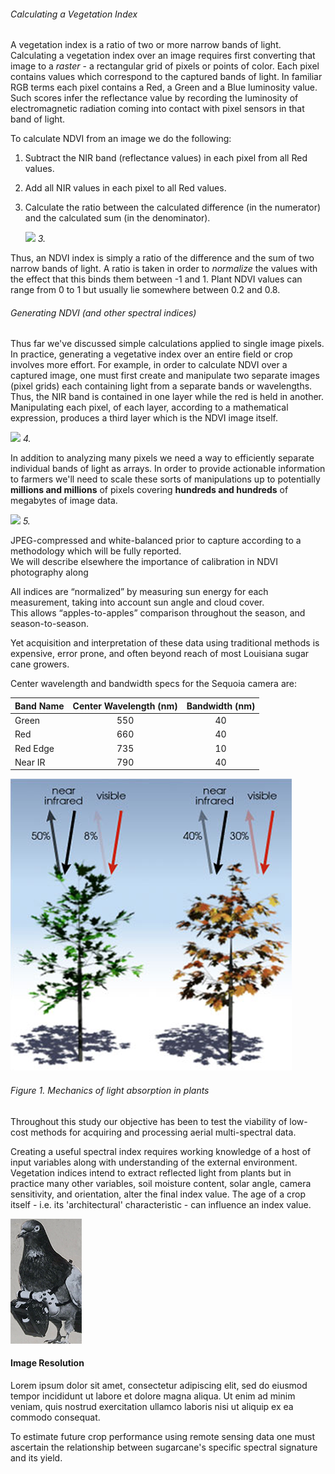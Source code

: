 ###### Calculating a Vegetation Index

A vegetation index is a ratio of two or more narrow bands of light. Calculating a vegetation index over an image requires 
first converting that image to a *raster* - a rectangular grid of pixels or points of color. Each pixel contains values 
which correspond to the captured bands of light. In familiar RGB terms each pixel contains a Red, a Green and a Blue 
luminosity value. Such scores infer the reflectance value by recording the luminosity of electromagnetic radiation coming 
into contact with pixel sensors in that band of light.   

To calculate NDVI from an image we do the following: 
1. Subtract the NIR band (reflectance values) in each pixel from all Red values. 
2. Add all NIR values in each pixel to all Red values.
3. Calculate the ratio between the calculated difference (in the numerator) and the calculated sum (in the denominator). 

   ![](/Users/geraldmc/2018Code/sare/sare_grant/readme_resources/img/7.png) _3._
    
Thus, an NDVI index is simply a ratio of the difference and the sum of two narrow bands of light. A ratio is taken in order to 
*normalize* the values with the effect that this binds them between -1 and 1. Plant NDVI values can range from 0 to 1 but 
usually lie somewhere between 0.2 and 0.8.

###### Generating NDVI (and other spectral indices)

Thus far we've discussed simple calculations applied to single image pixels. In practice, generating a vegetative index
over an entire field or crop involves more effort. For example, in order to calculate NDVI over a captured image, one must 
first create and manipulate two separate images (pixel grids) each containing light from a separate bands or wavelengths.
Thus, the NIR band is contained in one layer while the red is held in another. Manipulating each pixel, of each layer, 
according to a mathematical expression, produces a third layer which is the NDVI image itself. 

![](/Users/geraldmc/2018Code/sare/sare_grant/readme_resources/img/9.png) _4._
 
In addition to analyzing many pixels we need a way to efficiently separate individual bands of light as arrays.
In order to provide actionable information to farmers we'll need to scale these sorts of manipulations up to potentially 
__millions and millions__ of pixels covering __hundreds and hundreds__ of megabytes of image data.

 
![](/Users/geraldmc/2018Code/sare/sare_grant/readme_resources/img/8.png) _5._

JPEG-compressed and white-balanced prior to capture according to a methodology which will be fully reported.  
We will describe elsewhere the importance of calibration in NDVI photography along 


All indices are “normalized” by measuring sun energy for each measurement, taking into account sun angle and cloud cover.  
This allows “apples-to-apples” comparison throughout the season, and season-to-season.

Yet acquisition and interpretation 
of these data using traditional methods is expensive, error prone, and often beyond reach of most Louisiana sugar cane growers.

Center wavelength and bandwidth specs for the Sequoia camera are: 


| Band Name | Center Wavelength (nm) | Bandwidth (nm) |
|-----------|:----------------------:|:--------------:|
| Green     |           550          |       40       |
| Red       |           660          |       40       |
| Red Edge  |           735          |       10       |
| Near IR   |           790          |       40       |


![](img/ndvi_biology.png) 
###### Figure 1. Mechanics of light absorption in plants

Throughout this study 
our objective has been to test the viability of low-cost methods for acquiring and processing aerial multi-spectral data. 

Creating a useful spectral index requires working knowledge of a host of input variables along with 
understanding of the external environment. Vegetation indices intend to extract reflected light from 
plants but in practice many other variables, soil moisture content, solar angle, camera sensitivity, and orientation,  alter the final index value. The age of a crop itself - i.e. its 'architectural' 
characteristic - can influence an index value.

![](img/pidgeon_camera.png)
#### Image Resolution

Lorem ipsum dolor sit amet, consectetur adipiscing elit, sed do eiusmod tempor incididunt ut labore et dolore magna aliqua. Ut enim ad minim veniam, quis nostrud exercitation ullamco laboris nisi ut aliquip ex ea commodo consequat.


To estimate future crop performance using remote sensing data one must ascertain the relationship between sugarcane's specific 
spectral signature and its yield. 